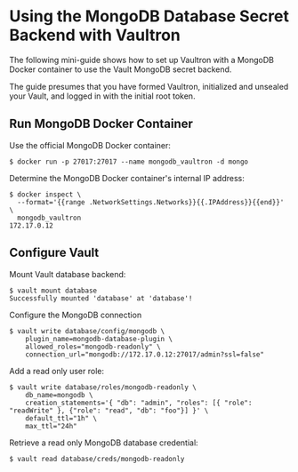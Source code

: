 # Using the MongoDB Database Secret Backend with Vaultron

The following mini-guide shows how to set up Vaultron with a MongoDB Docker container to use the Vault MongoDB secret backend.

The guide presumes that you have formed Vaultron, initialized and unsealed your Vault, and logged in with the initial root token.

## Run MongoDB Docker Container

Use the official MongoDB Docker container:

```
$ docker run -p 27017:27017 --name mongodb_vaultron -d mongo
```

Determine the MongoDB Docker container's internal IP address:

```
$ docker inspect \
  --format='{{range .NetworkSettings.Networks}}{{.IPAddress}}{{end}}' \
  mongodb_vaultron
172.17.0.12
```

## Configure Vault

Mount Vault database backend:

```
$ vault mount database
Successfully mounted 'database' at 'database'!
```

Configure the MongoDB connection

```
$ vault write database/config/mongodb \
    plugin_name=mongodb-database-plugin \
    allowed_roles="mongodb-readonly" \
    connection_url="mongodb://172.17.0.12:27017/admin?ssl=false"
```

Add a read only user role:

```
$ vault write database/roles/mongodb-readonly \
    db_name=mongodb \
    creation_statements='{ "db": "admin", "roles": [{ "role": "readWrite" }, {"role": "read", "db": "foo"}] }' \
    default_ttl="1h" \
    max_ttl="24h"
```

Retrieve a read only MongoDB database credential:

```
$ vault read database/creds/mongodb-readonly
```
